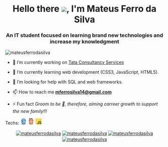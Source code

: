 <h1 align="center">Hello there <img src="https://raw.githubusercontent.com/kaueMarques/kaueMarques/master/hi.gif" width="30px">, I'm Mateus Ferro da Silva</h1>
<h3 align="center">An IT student focused on learning brand new technologies and increase my knowledgment</h3>
<p align="left"> <img src="https://komarev.com/ghpvc/?username=mateusferrodasilva" alt="mateusferrodasilva" /> </p>

- 🔭 I’m currently working on [Tata Consultancy Services](https://www.tcs.com/)

- 🌱 I’m currently learning web development (CSS3, JavaScript, HTML5).

- 🤔 I’m looking for help with SQL and web frameworks.

- 📫 How to reach me **mferrosilva14@gmail.com**

- ⚡ Fun fact *Groom to be 💑, therefore, aiming carreer growth to support the new family!!!*

<p align="left">
  Techs: 
<img src="https://raw.githubusercontent.com/devicons/devicon/master/icons/css3/css3-plain-wordmark.svg" alt="css3"  width="20" height="20"/>
<img src="https://raw.githubusercontent.com/devicons/devicon/master/icons/html5/html5-original-wordmark.svg" alt="html5"  width="20" height="20"/>
<img src="https://raw.githubusercontent.com/devicons/devicon/master/icons/javascript/javascript-original.svg" alt="javascript" width="20" height="20"/>
</p>

<p align="center">
<a href="https://stackoverflow.com/users/15558539/mateus-ferro-da-silva/" target="blank"><img align="center" src="https://cdn.jsdelivr.net/npm/simple-icons@3.0.1/icons/stackoverflow.svg" alt="mateusferrodasilva" height="20" width="20" /></a>
<a href="https://www.linkedin.com/in/mateus-ferro-da-silva-69435914a/" target="blank"><img align="center" src="https://cdn.jsdelivr.net/npm/simple-icons@3.0.1/icons/linkedin.svg" alt="mateusferrodasilva" height="20" width="20" /></a>
<a href="https://www.facebook.com/profile.php?id=100007961779469" target="blank"><img align="center" src="https://cdn.jsdelivr.net/npm/simple-icons@3.0.1/icons/facebook.svg" alt="mateusferrodasilva" height="20" width="20" /></a>
<a href="https://instagram.com/mateusferrodasilva" target="blank"><img align="center" src="https://cdn.jsdelivr.net/npm/simple-icons@3.0.1/icons/instagram.svg" alt="mateusferrodasilva" height="20" width="20" /></a>
</p>
